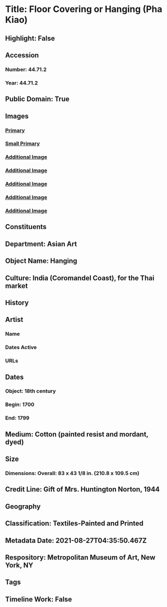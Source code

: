 # Title: Floor Covering or Hanging (Pha Kiao)
## Highlight: False
## Accession
### Number: 44.71.2
### Year: 44.71.2
## Public Domain: True
## Images
### [Primary](https://images.metmuseum.org/CRDImages/as/original/DP267933.jpg)
### [Small Primary](https://images.metmuseum.org/CRDImages/as/web-large/DP267933.jpg)
### [Additional Image](https://images.metmuseum.org/CRDImages/as/original/44_71_2_d1.JPG)
### [Additional Image](https://images.metmuseum.org/CRDImages/as/original/DP267934.jpg)
### [Additional Image](https://images.metmuseum.org/CRDImages/as/original/DP267935.jpg)
### [Additional Image](https://images.metmuseum.org/CRDImages/as/original/DP267936.jpg)
### [Additional Image](https://images.metmuseum.org/CRDImages/as/original/DP267937.jpg)
## Constituents
## Department: Asian Art
## Object Name: Hanging
## Culture: India (Coromandel Coast), for the Thai market
## History
## Artist
### Name
### Dates Active
### URLs
## Dates
### Object: 18th century
### Begin: 1700
### End: 1799
## Medium: Cotton (painted resist and mordant, dyed)
## Size
### Dimensions: Overall: 83 x 43 1/8 in. (210.8 x 109.5 cm)
## Credit Line: Gift of Mrs. Huntington Norton, 1944
## Geography
## Classification: Textiles-Painted and Printed
## Metadata Date: 2021-08-27T04:35:50.467Z
## Respository: Metropolitan Museum of Art, New York, NY
## Tags
## Timeline Work: False